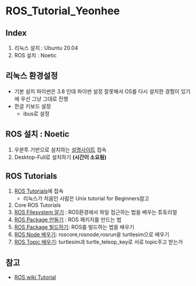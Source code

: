 # ROS_Tutorial_Yeonhee
## Index  
1. 리눅스 설치 : Ubuntu 20.04 
2. ROS 설치 :  Noetic

## 리눅스 환경설정 
- 기본 설치 파이썬은 3.8 인데 파이썬 설정 잘못해서 OS를 다시 설치한 경험이 있기에 우선 그냥 그대로 진행 
- 한글 키보드 설정   
    - ibus로 설정 

## ROS 설치 : Noetic    
1. 우분투 기반으로 설치하는 [설명사이트](http://wiki.ros.org/Installation/Ubuntu) 접속 
2. Desktop-Full로 설치하기 **(시간이 소요됨)**  

## ROS Tutorials
1. [ROS Tutorials](http://wiki.ros.org/ROS/Tutorials)에 접속  
    * 리눅스가 처음인 사람은 Unix tutorial for Beginners참고
2. Core ROS Tutorials
3. [ROS Filesystem 알기](http://wiki.ros.org/ROS/Tutorials/NavigatingTheFilesystem)
: ROS환경에서 파일 접근하는 법을 베우는 튜토리얼  
4. [ROS Package 만들기](http://wiki.ros.org/ROS/Tutorials/CreatingPackage) : ROS 패키지를 만드는 법    
5. [ROS Package 빌드하기](http://wiki.ros.org/ROS/Tutorials/BuildingPackages): ROS를 빌드하는 법을 배우기
6. [ROS Node 배우기](http://wiki.ros.org/ROS/Tutorials/UnderstandingNodes): roscore,rosnode,rosrun을 turtlesim으로 배우기
7. [ROS Topic 배우기](http://wiki.ros.org/ROS/Tutorials/UnderstandingTopics): turtlesim과 turtle_teleop_key로 서로 topic주고 받는거 


## 참고 
- [ROS wiki Tutorial](http://wiki.ros.org/ROS/Tutorials)